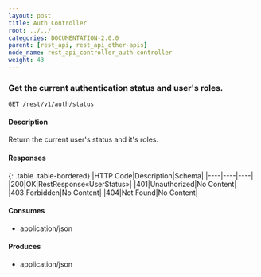 ```yaml
---
layout: post
title: Auth Controller
root: ../../
categories: DOCUMENTATION-2.0.0
parent: [rest_api, rest_api_other-apis]
node_name: rest_api_controller_auth-controller
weight: 43
---
```


### Get the current authentication status and user's roles.
```
GET /rest/v1/auth/status
```

#### Description

Return the current user's status and it's roles.

#### Responses

{: .table .table-bordered}
|HTTP Code|Description|Schema|
|----|----|----|
|200|OK|RestResponse«UserStatus»|
|401|Unauthorized|No Content|
|403|Forbidden|No Content|
|404|Not Found|No Content|


#### Consumes

* application/json

#### Produces

* application/json


